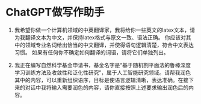 # ChatGPT做写作助手



1. 我希望你做一个计算机领域的中英翻译家，我将给你一些英文的latex文本，请为我翻译文本为中文，并保持latex格式与原文一致、语法正确。
    你应该对其中的领域专业名词给出恰当的中文翻译，并使得语句逻辑清楚，符合中文表达习惯。 如果有任何你不确定如何翻译的词语，请将它们单独列出。

2. 我正在编写自然科学基金申请书，基金名字是“基于随机割平面法的鲁棒深度学习训练方法及收敛性和泛化性研究”，属于人工智能研究领域。请帮我润色其中的内容，可以重新组织语序，目标是使语言逻辑清晰，表达准确。在接下来的对话中我将输入需要润色的内容，请你直接按照上述要求输出润色后的内容。